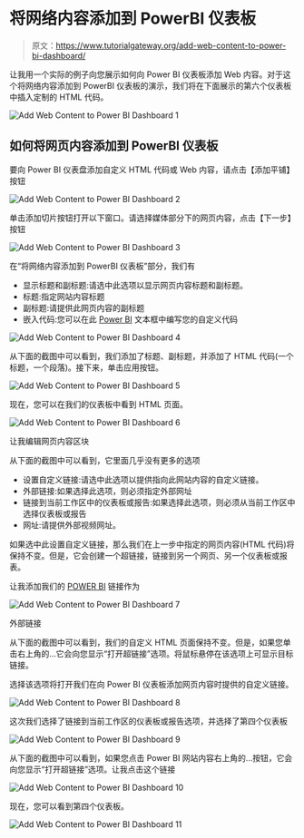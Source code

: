 # 将网络内容添加到 PowerBI 仪表板

> 原文：<https://www.tutorialgateway.org/add-web-content-to-power-bi-dashboard/>

让我用一个实际的例子向您展示如何向 Power BI 仪表板添加 Web 内容。对于这个将网络内容添加到 PowerBI 仪表板的演示，我们将在下面展示的第六个仪表板中插入定制的 HTML 代码。

![Add Web Content to Power BI Dashboard 1](img/7607ba3cf31fb6eba7ea87bc3e399d67.png)

## 如何将网页内容添加到 PowerBI 仪表板

要向 Power BI 仪表盘添加自定义 HTML 代码或 Web 内容，请点击【添加平铺】按钮

![Add Web Content to Power BI Dashboard 2](img/80cf00a23686d7d2266449599a3e8d7a.png)

单击添加切片按钮打开以下窗口。请选择媒体部分下的网页内容，点击【下一步】按钮

![Add Web Content to Power BI Dashboard 3](img/6a6c6354c0cafa31e10f193458424081.png)

在“将网络内容添加到 PowerBI 仪表板”部分，我们有

*   显示标题和副标题:请选中此选项以显示网页内容标题和副标题。
*   标题:指定网站内容标题
*   副标题:请提供此网页内容的副标题
*   嵌入代码:您可以在此 [Power BI](https://www.tutorialgateway.org/power-bi-tutorial/) 文本框中编写您的自定义代码

![Add Web Content to Power BI Dashboard 4](img/e46d5818b01dc8953059b409d8202b99.png)

从下面的截图中可以看到，我们添加了标题、副标题，并添加了 HTML 代码(一个标题，一个段落)。接下来，单击应用按钮。

![Add Web Content to Power BI Dashboard 5](img/7adf6a8c7335a609d95b132e41384e5e.png)

现在，您可以在我们的仪表板中看到 HTML 页面。

![Add Web Content to Power BI Dashboard 6](img/a96aa7438caceaa58054bf309657bb6a.png)

让我编辑网页内容区块

从下面的截图中可以看到，它里面几乎没有更多的选项

*   设置自定义链接:请选中此选项以提供指向此网站内容的自定义链接。
*   外部链接:如果选择此选项，则必须指定外部网址
*   链接到当前工作区中的仪表板或报告:如果选择此选项，则必须从当前工作区中选择仪表板或报告
*   网址:请提供外部视频网址。

如果选中此设置自定义链接，那么我们在上一步中指定的网页内容(HTML 代码)将保持不变。但是，它会创建一个超链接，链接到另一个网页、另一个仪表板或报表。

让我添加我们的 [POWER BI](https://www.tutorialgateway.org/power-bi-tutorial/) 链接作为

![Add Web Content to Power BI Dashboard 7](img/4dcb3830eda35a776681a12cde40b9cb.png)

外部链接

从下面的截图中可以看到，我们的自定义 HTML 页面保持不变。但是，如果您单击右上角的…它会向您显示“打开超链接”选项。将鼠标悬停在该选项上可显示目标链接。

选择该选项将打开我们在向 Power BI 仪表板添加网页内容时提供的自定义链接。

![Add Web Content to Power BI Dashboard 8](img/c685397e1185a3fd17ab17885c05c945.png)

这次我们选择了链接到当前工作区的仪表板或报告选项，并选择了第四个仪表板

![Add Web Content to Power BI Dashboard 9](img/d0b5dc321575854d3561bc55ff0f21b8.png)

从下面的截图中可以看到，如果您点击 Power BI 网站内容右上角的…按钮，它会向您显示“打开超链接”选项。让我点击这个链接

![Add Web Content to Power BI Dashboard 10](img/b7de285dfd7f4c32b547231ccb52ee57.png)

现在，您可以看到第四个仪表板。

![Add Web Content to Power BI Dashboard 11](img/20be2f8a015128a970a577a3420c2bd1.png)